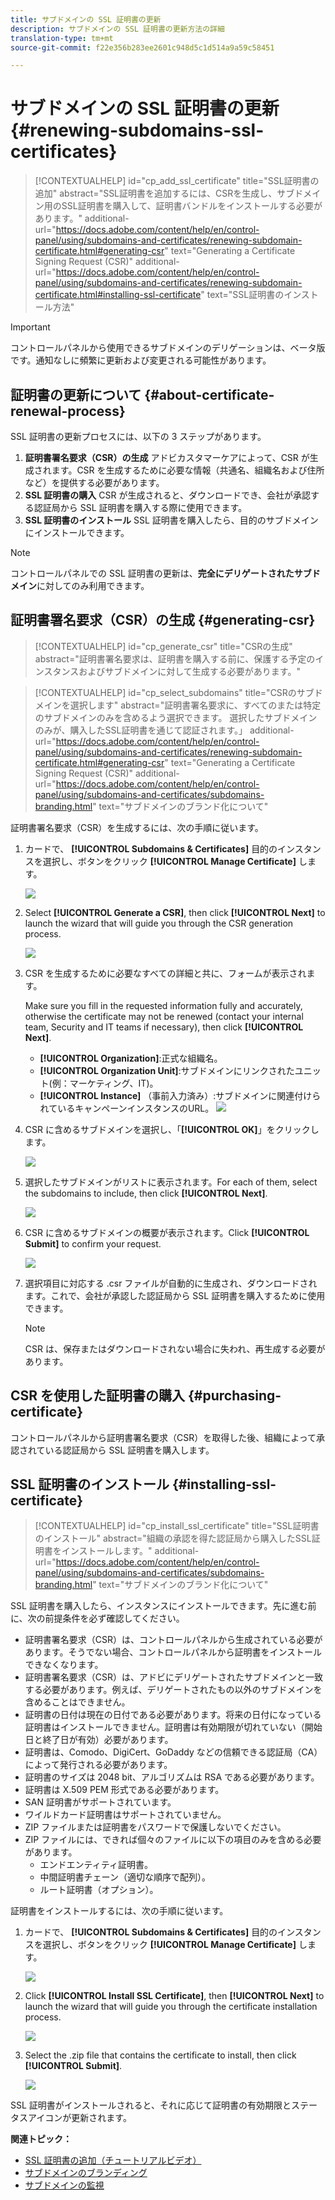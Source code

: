 ```yaml
---
title: サブドメインの SSL 証明書の更新
description: サブドメインの SSL 証明書の更新方法の詳細
translation-type: tm+mt
source-git-commit: f22e356b283ee2601c948d5c1d514a9a59c58451

---
```



# サブドメインの SSL 証明書の更新 {#renewing-subdomains-ssl-certificates}

>[!CONTEXTUALHELP]
>id=&quot;cp_add_ssl_certificate&quot;
>title=&quot;SSL証明書の追加&quot;
>abstract=&quot;SSL証明書を追加するには、CSRを生成し、サブドメイン用のSSL証明書を購入して、証明書バンドルをインストールする必要があります。&quot;
>additional-url=&quot;https://docs.adobe.com/content/help/en/control-panel/using/subdomains-and-certificates/renewing-subdomain-certificate.html#generating-csr&quot; text=&quot;Generating a Certificate Signing Request (CSR)&quot;
>additional-url=&quot;https://docs.adobe.com/content/help/en/control-panel/using/subdomains-and-certificates/renewing-subdomain-certificate.html#installing-ssl-certificate&quot; text=&quot;SSL証明書のインストール方法&quot;

>[!IMPORTANT]
>
>コントロールパネルから使用できるサブドメインのデリゲーションは、ベータ版です。通知なしに頻繁に更新および変更される可能性があります。

## 証明書の更新について {#about-certificate-renewal-process}

SSL 証明書の更新プロセスには、以下の 3 ステップがあります。

1. **証明書署名要求（CSR）の生成**
アドビカスタマーケアによって、CSR が生成されます。CSR を生成するために必要な情報（共通名、組織名および住所など）を提供する必要があります。
1. **SSL 証明書の購入**
CSR が生成されると、ダウンロードでき、会社が承認する認証局から SSL 証明書を購入する際に使用できます。
1. **SSL 証明書のインストール**
SSL 証明書を購入したら、目的のサブドメインにインストールできます。

>[!NOTE]
>
>コントロールパネルでの SSL 証明書の更新は、**完全にデリゲートされたサブドメイン**&#x200B;に対してのみ利用できます。

## 証明書署名要求（CSR）の生成 {#generating-csr}

>[!CONTEXTUALHELP]
>id=&quot;cp_generate_csr&quot;
>title=&quot;CSRの生成&quot;
>abstract=&quot;証明書署名要求は、証明書を購入する前に、保護する予定のインスタンスおよびサブドメインに対して生成する必要があります。&quot;

>[!CONTEXTUALHELP]
>id=&quot;cp_select_subdomains&quot;
>title=&quot;CSRのサブドメインを選択します&quot;
>abstract=&quot;証明書署名要求に、すべてのまたは特定のサブドメインのみを含めるよう選択できます。 選択したサブドメインのみが、購入したSSL証明書を通じて認証されます。」
>additional-url=&quot;https://docs.adobe.com/content/help/en/control-panel/using/subdomains-and-certificates/renewing-subdomain-certificate.html#generating-csr&quot; text=&quot;Generating a Certificate Signing Request (CSR)&quot;
>additional-url=&quot;https://docs.adobe.com/content/help/en/control-panel/using/subdomains-and-certificates/subdomains-branding.html&quot; text=&quot;サブドメインのブランド化について&quot;

証明書署名要求（CSR）を生成するには、次の手順に従います。

1. カードで、 **[!UICONTROL Subdomains & Certificates]** 目的のインスタンスを選択し、ボタンをクリック **[!UICONTROL Manage Certificate]** します。

   ![](assets/renewal1.png)

1. Select **[!UICONTROL Generate a CSR]**, then click **[!UICONTROL Next]** to launch the wizard that will guide you through the CSR generation process.

   ![](assets/renewal2.png)

1. CSR を生成するために必要なすべての詳細と共に、フォームが表示されます。

   Make sure you fill in the requested information fully and accurately, otherwise the certificate may not be renewed (contact your internal team, Security and IT teams if necessary), then click **[!UICONTROL Next]**.

   * **[!UICONTROL Organization]**:正式な組織名。
   * **[!UICONTROL Organization Unit]**:サブドメインにリンクされたユニット(例：マーケティング、IT)。
   * **[!UICONTROL Instance]** （事前入力済み）:サブドメインに関連付けられているキャンペーンインスタンスのURL。
   ![](assets/renewal3.png)

1. CSR に含めるサブドメインを選択し、「**[!UICONTROL OK]**」をクリックします。

   ![](assets/renewal4.png)

1. 選択したサブドメインがリストに表示されます。For each of them, select the subdomains to include, then click **[!UICONTROL Next]**.

   ![](assets/renewal5.png)

1. CSR に含めるサブドメインの概要が表示されます。Click **[!UICONTROL Submit]** to confirm your request.

   ![](assets/renewal6.png)

1. 選択項目に対応する .csr ファイルが自動的に生成され、ダウンロードされます。これで、会社が承認した認証局から SSL 証明書を購入するために使用できます。

   >[!NOTE]
   >
   >CSR は、保存またはダウンロードされない場合に失われ、再生成する必要があります。

## CSR を使用した証明書の購入 {#purchasing-certificate}

コントロールパネルから証明書署名要求（CSR）を取得した後、組織によって承認されている認証局から SSL 証明書を購入します。

## SSL 証明書のインストール {#installing-ssl-certificate}

>[!CONTEXTUALHELP]
>id=&quot;cp_install_ssl_certificate&quot;
>title=&quot;SSL証明書のインストール&quot;
>abstract=&quot;組織の承認を得た認証局から購入したSSL証明書をインストールします。&quot;
>additional-url=&quot;https://docs.adobe.com/content/help/en/control-panel/using/subdomains-and-certificates/subdomains-branding.html&quot; text=&quot;サブドメインのブランド化について&quot;

SSL 証明書を購入したら、インスタンスにインストールできます。先に進む前に、次の前提条件を必ず確認してください。

* 証明書署名要求（CSR）は、コントロールパネルから生成されている必要があります。そうでない場合、コントロールパネルから証明書をインストールできなくなります。
* 証明書署名要求（CSR）は、アドビにデリゲートされたサブドメインと一致する必要があります。例えば、デリゲートされたもの以外のサブドメインを含めることはできません。
* 証明書の日付は現在の日付である必要があります。将来の日付になっている証明書はインストールできません。証明書は有効期限が切れていない（開始日と終了日が有効）必要があります。
* 証明書は、Comodo、DigiCert、GoDaddy などの信頼できる認証局（CA）によって発行される必要があります。
* 証明書のサイズは 2048 bit、アルゴリズムは RSA である必要があります。
* 証明書は X.509 PEM 形式である必要があります。
* SAN 証明書がサポートされています。
* ワイルドカード証明書はサポートされていません。
* ZIP ファイルまたは証明書をパスワードで保護しないでください。
* ZIP ファイルには、できれば個々のファイルに以下の項目のみを含める必要があります。
   * エンドエンティティ証明書。
   * 中間証明書チェーン（適切な順序で配列）。
   * ルート証明書（オプション）。

証明書をインストールするには、次の手順に従います。

1. カードで、 **[!UICONTROL Subdomains & Certificates]** 目的のインスタンスを選択し、ボタンをクリック **[!UICONTROL Manage Certificate]** します。

   ![](assets/renewal1.png)

1. Click **[!UICONTROL Install SSL Certificate]**, then **[!UICONTROL Next]** to launch the wizard that will guide you through the certificate installation process.

   ![](assets/install1.png)

1. Select the .zip file that contains the certificate to install, then click **[!UICONTROL Submit]**.

   ![](assets/install2.png)

SSL 証明書がインストールされると、それに応じて証明書の有効期限とステータスアイコンが更新されます。

**関連トピック：**

* [SSL 証明書の追加（チュートリアルビデオ）](https://docs.adobe.com/content/help/en/campaign-learn/campaign-standard-tutorials/administrating/control-panel/adding-ssl-certificates.html)
* [サブドメインのブランディング](../../subdomains-certificates/using/subdomains-branding.md)
* [サブドメインの監視](../../subdomains-certificates/using/monitoring-subdomains.md)